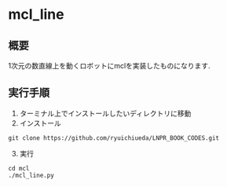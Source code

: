 # mcl_line
## 概要
1次元の数直線上を動くロボットにmclを実装したものになります.

## 実行手順
1) ターミナル上でインストールしたいディレクトリに移動
2) インストール
```
git clone https://github.com/ryuichiueda/LNPR_BOOK_CODES.git
```
3) 実行
```
cd mcl
./mcl_line.py
```
